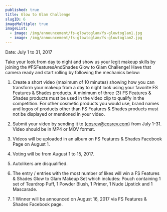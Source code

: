 ```yaml
---
published: true
title: Glow to Glam Challenge
slugID: 6
imageMultiple: true
imageList:
  - image: /img/announcement/fs-glowtoglam/fs-glowtoglam1.jpg
  - image: /img/announcement/fs-glowtoglam/fs-glowtoglam2.jpg
---
```

Date: July 1 to 31, 2017

Take your look from day to night and show us your legit makeup skills by joining the #FSFeaturesAndShades Glow to Glam Challenge! Have that camera ready and start rolling by following the mechanics below:

1. Create a short video (maximum of 10 minutes) showing how you can transform your makeup from a day to night look using your favorite FS Features & Shades products. A minimum of three (3) FS Features & Shades products must be used in the video clip to qualify in the competition. For other cosmetic products you would use, brand names and logos of products other than FS Features & Shades products must not be displayed or mentioned in your video.

2. Submit your video by sending it to (cosrev@cosrev.com) from July 1-31. Video should be in MP4 or MOV format. 

3. Videos will be uploaded in an album on FS Features & Shades Facebook Page on August 1.

4. Voting will be from August 1 to 15, 2017.

5. Autolikers are disqualified.

6. The entry / entries with the most number of likes will win a FS Features & Shades Glow to Glam Makeup Set which includes: Pouch containing 1 set of Teardrop Puff, 1 Powder Blush, 1 Primer, 1 Nude Lipstick and 1 Mascarade.

7. 1 Winner will be announced on August 16, 2017 via FS Features & Shades Facebook page.
